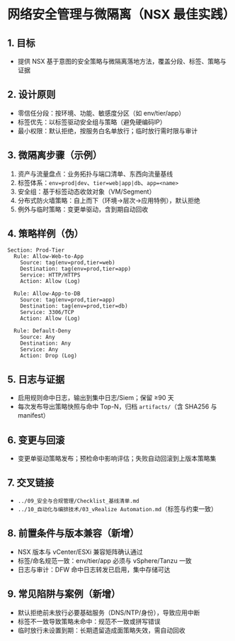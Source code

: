 # 网络安全管理与微隔离（NSX 最佳实践）

## 1. 目标

- 提供 NSX 基于意图的安全策略与微隔离落地方法，覆盖分段、标签、策略与证据

## 2. 设计原则

- 零信任分段：按环境、功能、敏感度分区（如 env/tier/app）
- 标签优先：以标签驱动安全组与策略（避免硬编码IP）
- 最小权限：默认拒绝，按服务白名单放行；临时放行需时限与审计

## 3. 微隔离步骤（示例）

1) 资产与流量盘点：业务拓扑与端口清单、东西向流量基线
2) 标签体系：`env=prod|dev`、`tier=web|app|db`、`app=<name>`
3) 安全组：基于标签动态收敛对象（VM/Segment）
4) 分布式防火墙策略：自上而下（环境→层次→应用特例），默认拒绝
5) 例外与临时策略：变更单驱动，含到期自动回收

## 4. 策略样例（伪）

```text
Section: Prod-Tier
  Rule: Allow-Web-to-App
    Source: tag(env=prod,tier=web)
    Destination: tag(env=prod,tier=app)
    Service: HTTP/HTTPS
    Action: Allow (Log)

  Rule: Allow-App-to-DB
    Source: tag(env=prod,tier=app)
    Destination: tag(env=prod,tier=db)
    Service: 3306/TCP
    Action: Allow (Log)

  Rule: Default-Deny
    Source: Any
    Destination: Any
    Service: Any
    Action: Drop (Log)
```

## 5. 日志与证据

- 启用规则命中日志，输出到集中日志/Siem；保留 ≥90 天
- 每次发布导出策略快照与命中 Top-N，归档 `artifacts/`（含 SHA256 与 manifest）

## 6. 变更与回滚

- 变更单驱动策略发布；预检命中影响评估；失败自动回滚到上版本策略集

## 7. 交叉链接

- `../09_安全与合规管理/Checklist_基线清单.md`
- `../10_自动化与编排技术/03_vRealize Automation.md`（标签与约束一致）

## 8. 前置条件与版本兼容（新增）

- NSX 版本与 vCenter/ESXi 兼容矩阵确认通过
- 标签/命名规范一致：env/tier/app 必须与 vSphere/Tanzu 一致
- 日志与审计：DFW 命中日志转发已启用，集中存储可达

## 9. 常见陷阱与案例（新增）

- 默认拒绝前未放行必要基础服务（DNS/NTP/身份），导致应用中断
- 标签不一致导致策略未命中：规范不一致或拼写错误
- 临时放行未设置到期：长期遗留造成面策略失效，需自动回收
